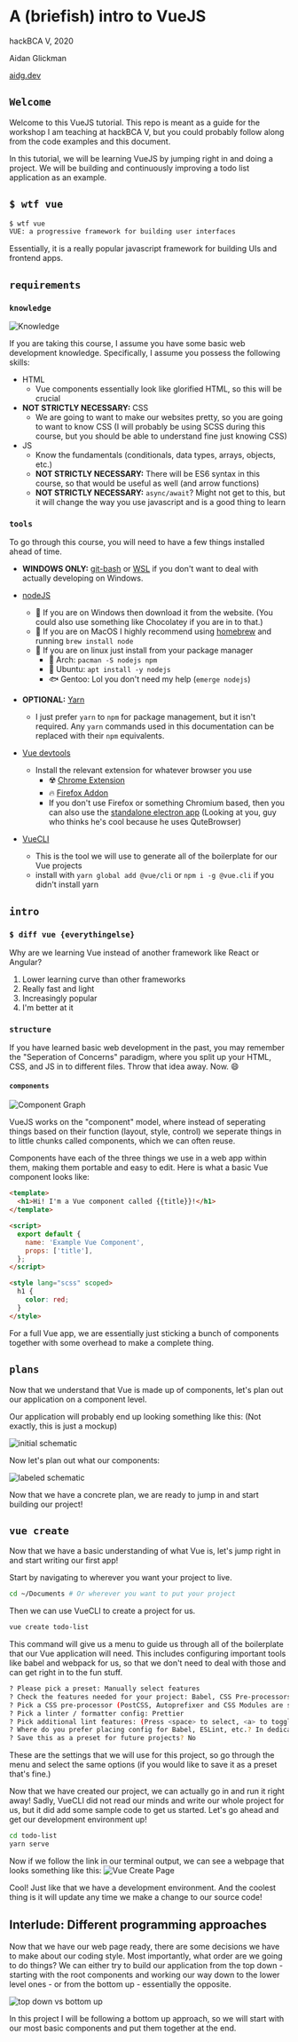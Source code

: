 # A (briefish) intro to VueJS

hackBCA V, 2020

Aidan Glickman

[aidg.dev](http://aidg.dev)

## `Welcome`

Welcome to this VueJS tutorial. This repo is meant as a guide for the workshop I am teaching at hackBCA V, but you could probably follow along from the code examples and this document.

In this tutorial, we will be learning VueJS by jumping right in and doing a project. We will be building and continuously improving a todo list application as an example.

## `$ wtf vue`

```sh
$ wtf vue
VUE: a progressive framework for building user interfaces
```

Essentially, it is a really popular javascript framework for building UIs and frontend apps.

## `requirements`

### `knowledge`

![Knowledge](https://thumbs.gfycat.com/EsteemedInconsequentialBuckeyebutterfly-size_restricted.gif)

If you are taking this course, I assume you have some basic web development knowledge. Specifically, I assume you possess the following skills:

- HTML
  - Vue components essentially look like glorified HTML, so this will be crucial
- **NOT STRICTLY NECESSARY:** CSS
  - We are going to want to make our websites pretty, so you are going to want to know CSS (I will probably be using SCSS during this course, but you should be able to understand fine just knowing CSS)
- JS
  - Know the fundamentals (conditionals, data types, arrays, objects, etc.)
  - **NOT STRICTLY NECESSARY:** There will be ES6 syntax in this course, so that would be useful as well (and arrow functions)
  - **NOT STRICTLY NECESSARY:** `async/await`? Might not get to this, but it will change the way you use javascript and is a good thing to learn

### `tools`

To go through this course, you will need to have a few things installed ahead of time.

- **WINDOWS ONLY:** [git-bash](https://git-scm.com/downloads) or [WSL](https://docs.microsoft.com/en-us/windows/wsl/install-win10) if you don't want to deal with actually developing on Windows.
- [nodeJS](https://nodejs.org/en/)
  - :black_square_button: If you are on Windows then download it from the website. (You could also use something like Chocolatey if you are in to that.)
  - :apple: If you are on MacOS I highly recommend using [homebrew](https://brew.sh/) and running `brew install node`
  - :penguin: If you are on linux just install from your package manager
    - :small_red_triangle: Arch: `pacman -S nodejs npm`
    - :red_circle: Ubuntu: `apt install -y nodejs`
    - :fish: Gentoo: Lol you don't need my help (`emerge nodejs`)
- **OPTIONAL:** [Yarn](https://classic.yarnpkg.com/en/)

  - I just prefer `yarn` to `npm` for package management, but it isn't required. Any `yarn` commands used in this documentation can be replaced with their `npm` equivalents.

- [Vue devtools](https://github.com/vuejs/vue-devtools)

  - Install the relevant extension for whatever browser you use
    - :radioactive: [Chrome Extension](https://chrome.google.com/webstore/detail/vuejs-devtools/nhdogjmejiglipccpnnnanhbledajbpd)
    - :fire: [Firefox Addon](https://addons.mozilla.org/en-US/firefox/addon/vue-js-devtools/)
    - If you don't use Firefox or something Chromium based, then you can also use the [standalone electron app](https://github.com/vuejs/vue-devtools/blob/dev/packages/shell-electron) (Looking at you, guy who thinks he's cool because he uses QuteBrowser)

- [VueCLI](https://cli.vuejs.org/)
  - This is the tool we will use to generate all of the boilerplate for our Vue projects
  - install with `yarn global add @vue/cli` or `npm i -g @vue.cli` if you didn't install yarn

## `intro`

### `$ diff vue {everythingelse}`

Why are we learning Vue instead of another framework like React or Angular?

1. Lower learning curve than other frameworks
1. Really fast and light
1. Increasingly popular
1. I'm better at it

### `structure`

If you have learned basic web development in the past, you may remember the "Seperation of Concerns" paradigm, where you split up your HTML, CSS, and JS in to different files. Throw that idea away. Now. :smile:

#### `components`

![Component Graph](https://vuejs.org/images/components.png)

VueJS works on the "component" model, where instead of seperating things based on their function (layout, style, control) we seperate things in to little chunks called components, which we can often reuse.

Components have each of the three things we use in a web app within them, making them portable and easy to edit. Here is what a basic Vue component looks like:

```html
<template>
  <h1>Hi! I'm a Vue component called {{title}}!</h1>
</template>

<script>
  export default {
    name: 'Example Vue Component',
    props: ['title'],
  };
</script>

<style lang="scss" scoped>
  h1 {
    color: red;
  }
</style>
```

For a full Vue app, we are essentially just sticking a bunch of components together with some overhead to make a complete thing.

## `plans`

Now that we understand that Vue is made up of components, let's plan out our application on a component level.

Our application will probably end up looking something like this: (Not exactly, this is just a mockup)

![initial schematic](pictures/todo-schematic.png)

Now let's plan out what our components:

![labeled schematic](pictures/todo-schematic-labeled.png)

Now that we have a concrete plan, we are ready to jump in and start building our project!

## `vue create`

Now that we have a basic understanding of what Vue is, let's jump right in and start writing our first app!

Start by navigating to wherever you want your project to live.

```bash
cd ~/Documents # Or wherever you want to put your project
```

Then we can use VueCLI to create a project for us.

```bash
vue create todo-list
```

This command will give us a menu to guide us through all of the boilerplate that our Vue application will need. This includes configuring important tools like babel and webpack for us, so that we don't need to deal with those and can get right in to the fun stuff.

```bash
? Please pick a preset: Manually select features
? Check the features needed for your project: Babel, CSS Pre-processors, Linter
? Pick a CSS pre-processor (PostCSS, Autoprefixer and CSS Modules are supported by default): Sass/SCSS (with dart-sass)
? Pick a linter / formatter config: Prettier
? Pick additional lint features: (Press <space> to select, <a> to toggle all, <i> to invert selection)Lint on save
? Where do you prefer placing config for Babel, ESLint, etc.? In dedicated config files
? Save this as a preset for future projects? No
```

These are the settings that we will use for this project, so go through the menu and select the same options (if you would like to save it as a preset that's fine.)

Now that we have created our project, we can actually go in and run it right away! Sadly, VueCLI did not read our minds and write our whole project for us, but it did add some sample code to get us started. Let's go ahead and get our development environment up!

```bash
cd todo-list
yarn serve
```

Now if we follow the link in our terminal output, we can see a webpage that looks something like this:
![Vue Create Page](pictures/vue-create.png)

Cool! Just like that we have a development environment. And the coolest thing is it will update any time we make a change to our source code!

## Interlude: Different programming approaches

Now that we have our web page ready, there are some decisions we have to make about our coding style. Most importantly, what order are we going to do things? We can either try to build our application from the top down - starting with the root components and working our way down to the lower level ones - or from the bottom up - essentially the opposite.

![top down vs bottom up](https://www.thecrazyprogrammer.com/wp-content/uploads/2018/10/Difference-between-Top-down-and-Bottom-up-Approach-in-Programming.jpg)

In this project I will be following a bottom up approach, so we will start with our most basic components and put them together at the end.
